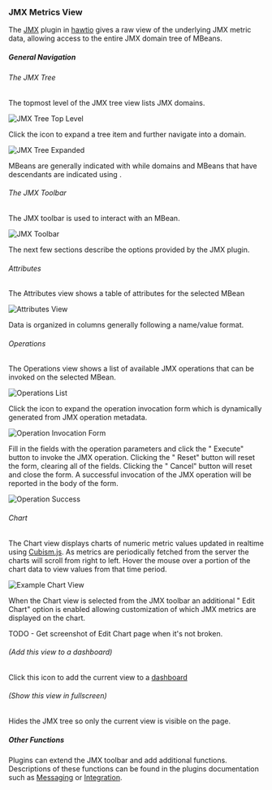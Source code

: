 ### JMX Metrics View ###

The [JMX](#/jmx/attributes) plugin in [hawtio](http://hawt.io "hawtio") gives a raw view of the underlying JMX metric data, allowing access to the entire JMX domain tree of MBeans.

##### General Navigation #####


###### The JMX Tree ######

The topmost level of the JMX tree view lists JMX domains.

![JMX Tree Top Level](app/jmx/doc/img/jmx-tree-domains.png "JMX Tree Top Level")

Click the <i class='icon-chevron-right'></i> icon to expand a tree item and further navigate into a domain.

![JMX Tree Expanded](app/jmx/doc/img/jmx-tree-expanded.png "JMX Tree Expanded")

MBeans are generally indicated with <i class='icon-cog'></i> while domains and MBeans that have descendants are indicated using <i class='icon-folder-close'></i>.


###### The JMX Toolbar ######

The JMX toolbar is used to interact with an MBean.

![JMX Toolbar](app/jmx/doc/img/jmx-toolbar.png "JMX Toolbar")

The next few sections describe the options provided by the JMX plugin.

###### Attributes ######

The Attributes view shows a table of attributes for the selected MBean

![Attributes View](app/jmx/doc/img/attributes-table.png "Attributes Table")

Data is organized in columns generally following a name/value format.


###### Operations ######

The Operations view shows a list of available JMX operations that can be invoked on the selected MBean.

![Operations List](app/jmx/doc/img/operations-list.png "Operations List")

Click the <i class='icon-chevron-right'></i> icon to expand the operation invocation form which is dynamically generated from JMX operation metadata.

![Operation Invocation Form](app/jmx/doc/img/operation-invoke.png "Operation Invocation Form")

Fill in the fields with the operation parameters and click the "<i class='icon-ok'></i> Execute" button to invoke the JMX operation.  Clicking the "<i class='icon-refresh'></i> Reset" button will reset the form, clearing all of the fields.  Clicking the "<i class='icon-remove'></i> Cancel" button will reset and close the form.  A successful invocation of the JMX operation will be reported in the body of the form.

![Operation Success](app/jmx/doc/img/operation-executed.png "Operation Success")

###### Chart ######

The Chart view displays charts of numeric metric values updated in realtime using [Cubism.js](http://square.github.com/cubism/).  As metrics are periodically fetched from the server the charts will scroll from right to left.  Hover the mouse over a portion of the chart data to view values from that time period.

![Example Chart View](app/jmx/doc/img/chart.png "Example Chart")

When the Chart view is selected from the JMX toolbar an additional "<i class='icon-cog'></i> Edit Chart" option is enabled allowing customization of which JMX metrics are displayed on the chart.

<i class='red icon-warning-sign'></i> TODO - Get screenshot of Edit Chart page when it's not broken.

###### <i class='icon-share'></i> (Add this view to a dashboard) ######

Click this icon to add the current view to a [dashboard](#/help/dashboard)

###### <i class='icon-fullscreen'></i> (Show this view in fullscreen) ######

Hides the JMX tree so only the current view is visible on the page.


##### Other Functions #####

Plugins can extend the JMX toolbar and add additional functions.  Descriptions of these functions can be found in the plugins documentation such as [Messaging](#/help/activemq) or [Integration](#/help/camel).
